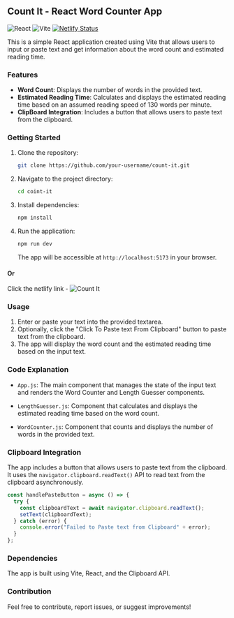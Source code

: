 ## Count It - React Word Counter App

![React](https://img.shields.io/badge/React-17.0.2-blue) ![Vite](https://img.shields.io/badge/Vite-2.6.0-brightgreen) [![Netlify Status](https://api.netlify.com/api/v1/badges/5f56977f-5ef8-4d82-a70a-1ca374cd45a3/deploy-status)](https://app.netlify.com/sites/dulcet-liger-b51c79/deploys)

This is a simple React application created using Vite that allows users to input or paste text and get information about the word count and estimated reading time.

### Features

- **Word Count**: Displays the number of words in the provided text.
- **Estimated Reading Time**: Calculates and displays the estimated reading time based on an assumed reading speed of 130 words per minute.
- **ClipBoard Integration**: Includes a button that allows users to paste text from the clipboard.

### Getting Started

1. Clone the repository:

   ```bash
   git clone https://github.com/your-username/count-it.git
   ```

2. Navigate to the project directory:

   ```bash
   cd coint-it
   ```

3. Install dependencies:

   ```bash
   npm install
   ```

4. Run the application:

   ```bash
   npm run dev
   ```

   The app will be accessible at `http://localhost:5173` in your browser.

#### Or

Click the netlify link - ![Count It](https://dulcet-liger-b51c79.netlify.app/)

### Usage

1. Enter or paste your text into the provided textarea.
2. Optionally, click the "Click To Paste text From Clipboard" button to paste text from the clipboard.
3. The app will display the word count and the estimated reading time based on the input text.

### Code Explanation

- `App.js`: The main component that manages the state of the input text and renders the Word Counter and Length Guesser components.

- `LengthGuesser.js`: Component that calculates and displays the estimated reading time based on the word count.

- `WordCounter.js`: Component that counts and displays the number of words in the provided text.

### Clipboard Integration

The app includes a button that allows users to paste text from the clipboard. It uses the `navigator.clipboard.readText()` API to read text from the clipboard asynchronously.

```javascript
const handlePasteButton = async () => {
  try {
    const clipboardText = await navigator.clipboard.readText();
    setText(clipboardText);
  } catch (error) {
    console.error("Failed to Paste text from Clipboard" + error);
  }
};
```

### Dependencies

The app is built using Vite, React, and the Clipboard API.

### Contribution
Feel free to contribute, report issues, or suggest improvements!